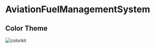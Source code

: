 # AviationFuelManagementSystem

## Color Theme
![colorkit](https://user-images.githubusercontent.com/45793006/192343378-6b8cfac1-92d2-4bc5-8401-8b476f473963.png)
